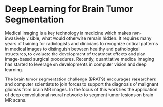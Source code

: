 # Deep Learning for Brain Tumor Segmentation

Medical imaging is a key technology in medicine which makes non-invasively visible, what would otherwise remain hidden. It requires many years of training for radiologists and clinicians to recognize critical patterns in medical images to distinguish between healthy and pathological structures, to evaluate the development of treatment effects and plan image-based surgical procedures. Recently, quantitative medical imaging has started to leverage on developments in computer vision and deep learning.

The brain tumor segmentation challenge (BRATS) encourages researchers and computer scientists to join forces to support the diagnosis of malignant gliomas from brain MR images. In the focus of this work lies the application of deep convolutional neural networks to segment tumor lesions on brain MR scans.
